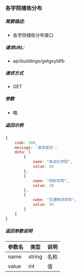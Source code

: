 ### 各学院楼栋分布

##### 简要描述:

- 各学院楼栋分布接口

##### 请求URL:

- api/buildings/getgxyldfb

##### 请求方式

- GET

##### 参数

- 略

##### 返回示例

``` javascript
{
    code: 200,
    message: '请求成功',
    data: [
        {
            name: "自动化学院",
            value: 10
        },
        {
            name: "材料学院",
            value: 20
        },
        {
            name: "交通物流学院",
            value: 30
        }
    ]
}
```

##### 返回参数说明

|  参数名   |  类型  | 说明  |
|  ----  | ----  | ----  |
| name | string | 名称 |
| value | int | 值 |
